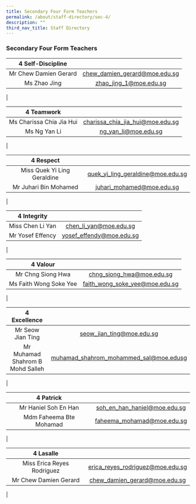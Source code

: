 ```yaml
---
title: Secondary Four Form Teachers
permalink: /about/staff-directory/sec-4/
description: ""
third_nav_title: Staff Directory
---
```

### **Secondary Four Form Teachers**

| 4 Self-Discipline |  |
|:---:|:---:|
| Mr Chew Damien Gerard | [chew_damien_gerard@moe.edu.sg](mailto:chew_damien_gerard@moe.edu.sg) |
| Ms Zhao Jing | [zhao_jing_1@moe.edu.sg](mailto:zhao_jing_1@moe.edu.sg) |
|

| 4 Teamwork |  |
|:---:|:---:|
| Ms Charissa Chia Jia Hui | [charissa_chia_jia_hui@moe.edu.sg](mailto:charissa_chia_jia_hui@moe.edu.sg) |
| Ms Ng Yan Li | [ng_yan_li@moe.edu.sg](mailto:ng_yan_li@moe.edu.sg) |
|

| 4 Respect |  |
|:---:|:---:|
| Miss Quek Yi Ling Geraldine | [quek_yi_ling_geraldine@moe.edu.sg](mailto:quek_yi_ling_geraldine@moe.edu.sg) |
| Mr Juhari Bin Mohamed | [juhari_mohamed@moe.edu.sg](mailto:juhari_mohamed@moe.edu.sg) |
|

| 4 Integrity |  |
|:---:|:---:|
| Miss Chen Li Yan | [chen_li_yan@moe.edu.sg](mailto:chen_li_yan@moe.edu.sg) |
| Mr Yosef Effency | [yosef_effendy@moe.edu.sg](mailto:yosef_effendy@moe.edu.sg ) |
|

| 4 Valour |  |
|:---:|:---:|
| Mr Chng Siong Hwa | [chng_siong_hwa@moe.edu.sg](mailto:chng_siong_hwa@moe.edu.sg) |
| Ms Faith Wong Soke Yee | [faith_wong_soke_yee@moe.edu.sg](mailto:faith_wong_soke_yee@moe.edu.sg) |
|

| 4 Excellence |  |
|:---:|:---:|
| Mr Seow Jian Ting | [seow_jian_ting@moe.edu.sg](mailto:seow_jian_ting@moe.edu.sg) |
| Mr Muhamad Shahrom B Mohd Salleh | [muhamad_shahrom_mohammed_sal@moe.edusg](mailto:muhamad_shahrom_mohammed_sal@moe.edusg) |
|

| 4 Patrick |  |
|:---:|:---:|
| Mr Haniel Soh En Han | [soh_en_han_haniel@moe.edu.sg](mailto:soh_en_han_haniel@moe.edu.sg) |
| Mdm Faheema Bte Mohamad | [faheema_mohamad@moe.edu.sg](mailto:faheema_mohamad@moe.edu.sg) |
|

| 4 Lasalle |  |
|:---:|:---:|
| Miss Erica Reyes Rodriguez | [erica_reyes_rodriguez@moe.edu.sg](mailto:erica_reyes_rodriguez@moe.edu.sg) |
| Mr Chew Damien Gerard | [chew_damien_gerard@moe.edu.sg](mailto:chew_damien_gerard@moe.edu.sg) |
|